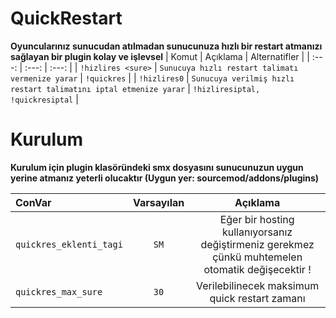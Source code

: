 # QuickRestart
 **Oyuncularınız sunucudan atılmadan sunucunuza hızlı bir restart atmanızı sağlayan bir plugin kolay ve işlevsel**
 | Komut  | Açıklama | Alternatifler |
 | :---: | :---: | :---: |
 | `!hizlires <sure>` | `Sunucuya hızlı restart talimatı vermenize yarar`  | `!quickres` |
 | `!hizlires0`  | `Sunucuya verilmiş hızlı restart talimatını iptal etmenize yarar` | `!hizliresiptal, !quickresiptal` |

# Kurulum
 **Kurulum için plugin klasöründeki smx dosyasını sunucunuzun uygun yerine atmanız yeterli olucaktır (Uygun yer: sourcemod/addons/plugins)**

 | ConVar  | Varsayılan | Açıklama |
 | :---  | :---: | :---: |
 | `quickres_eklenti_tagi` | `SM`  | Eğer bir hosting kullanıyorsanız değiştirmeniz gerekmez çünkü muhtemelen otomatik değişecektir ! |
 | `quickres_max_sure`  | `30` | Verilebilinecek maksimum quick restart zamanı |